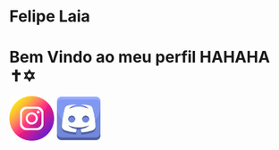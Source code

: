 <div display="inline-block">

<h1 alin="left"> Felipe Laia </h1>
<h1 alin="left"> Bem Vindo ao meu  perfil HAHAHA ✝✡ </h1>
<img src="https://github.com/F3lipeL4ia/F3lipeL4ia/blob/main/instagram.png?raw=true" width=80px"/>
<img src="https://github.com/F3lipeL4ia/F3lipeL4ia/blob/main/discordia.png?raw=true" width=80px"/>
